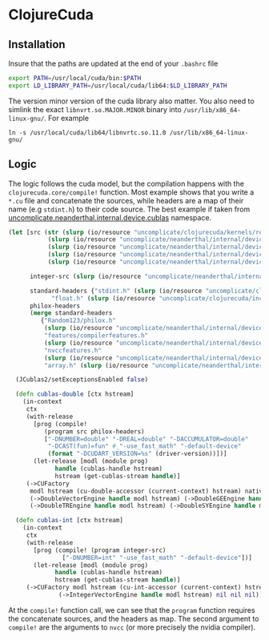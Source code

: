 # ClojureCuda


## Installation

Insure that the paths are updated at the end of your `.bashrc` file

```sh
export PATH=/usr/local/cuda/bin:$PATH
export LD_LIBRARY_PATH=/usr/local/cuda/lib64:$LD_LIBRARY_PATH
```

The version minor version of the cuda library also matter. You also need to simlink the exact `libnvrt.so.MAJOR.MINOR` binary into `/usr/lib/x86_64-linux-gnu/`. For example

```shell
ln -s /usr/local/cuda/lib64/libnvrtc.so.11.0 /usr/lib/x86_64-linux-gnu/
```


## Logic

The logic follows the cuda model, but the compilation happens with the `clojurecuda.core/compile!` function. Most example shows that you write a `*.cu` file and concatenate the sources, while headers are a map of their name (e.g `stdint.h`) to their code source. The best example if taken from [uncomplicate.neanderthal.internal.device.cublas](https://github.com/uncomplicate/neanderthal/blob/master/src/clojure/uncomplicate/neanderthal/internal/device/cublas.clj) namespace.

```clojure
(let [src (str (slurp (io/resource "uncomplicate/clojurecuda/kernels/reduction.cu"))
	       (slurp (io/resource "uncomplicate/neanderthal/internal/device/cuda/number.cu"))
	       (slurp (io/resource "uncomplicate/neanderthal/internal/device/cuda/blas-plus.cu"))
	       (slurp (io/resource "uncomplicate/neanderthal/internal/device/cuda/vect-math.cu"))
	       (slurp (io/resource "uncomplicate/neanderthal/internal/device/cuda/random.cu")))

      integer-src (slurp (io/resource "uncomplicate/neanderthal/internal/device/cuda/number.cu"))

      standard-headers {"stdint.h" (slurp (io/resource "uncomplicate/clojurecuda/include/jitify/stdint.h"))
			"float.h" (slurp (io/resource "uncomplicate/clojurecuda/include/jitify/float.h"))}
      philox-headers
      (merge standard-headers
	     {"Random123/philox.h"
	      (slurp (io/resource "uncomplicate/neanderthal/internal/device/include/Random123/philox.h"))
	      "features/compilerfeatures.h"
	      (slurp (io/resource "uncomplicate/neanderthal/internal/device/include/Random123/features/compilerfeatures.h"))
	      "nvccfeatures.h"
	      (slurp (io/resource "uncomplicate/neanderthal/internal/device/include/Random123/features/nvccfeatures.h"))
	      "array.h" (slurp (io/resource "uncomplicate/neanderthal/internal/device/include/Random123/array.h"))})]

  (JCublas2/setExceptionsEnabled false)

  (defn cublas-double [ctx hstream]
    (in-context
     ctx
     (with-release
       [prog (compile!
	      (program src philox-headers)
	      ["-DNUMBER=double" "-DREAL=double" "-DACCUMULATOR=double"
	       "-DCAST(fun)=fun" #_"-use_fast_math" "-default-device"
	       (format "-DCUDART_VERSION=%s" (driver-version))])]
       (let-release [modl (module prog)
		     handle (cublas-handle hstream)
		     hstream (get-cublas-stream handle)]
	 (->CUFactory
	  modl hstream (cu-double-accessor (current-context) hstream) native-double
	  (->DoubleVectorEngine handle modl hstream) (->DoubleGEEngine handle modl hstream)
	  (->DoubleTREngine handle modl hstream) (->DoubleSYEngine handle modl hstream))))))

  (defn cublas-int [ctx hstream]
    (in-context
     ctx
     (with-release
       [prog (compile! (program integer-src)
		       ["-DNUMBER=int" "-use_fast_math" "-default-device"])]
       (let-release [modl (module prog)
		     handle (cublas-handle hstream)
		     hstream (get-cublas-stream handle)]
	 (->CUFactory modl hstream (cu-int-accessor (current-context) hstream) native-int
		      (->IntegerVectorEngine handle modl hstream) nil nil nil))))))
```

At the `compile!` function call, we can see that the `program` function requires the concatenate sources, and the headers as map. The second argument to `compile!` are the arguments to `nvcc` (or more precisely the nvidia compiler).

